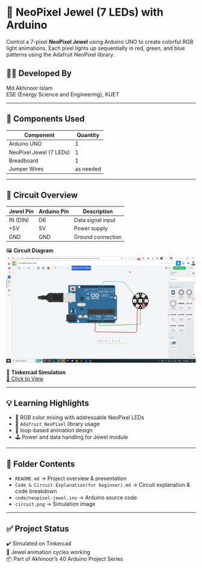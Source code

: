 # 💎 NeoPixel Jewel (7 LEDs) with Arduino

Control a 7-pixel **NeoPixel Jewel** using Arduino UNO to create colorful RGB light animations. Each pixel lights up sequentially in red, green, and blue patterns using the Adafruit NeoPixel library.

## 👨‍🎓 Developed By
Md Akhinoor Islam  
ESE (Energy Science and Engineering), KUET

---

## 🔧 Components Used

| Component              | Quantity |
|------------------------|----------|
| Arduino UNO             | 1        |
| NeoPixel Jewel (7 LEDs) | 1        |
| Breadboard              | 1        |
| Jumper Wires            | as needed |

---

## 🔌 Circuit Overview

| Jewel Pin | Arduino Pin | Description         |
|-----------|--------------|---------------------|
| IN (DIN)  | D6           | Data signal input   |
| +5V       | 5V           | Power supply        |
| GND       | GND          | Ground connection   |

🖼️ **Circuit Diagram**  
![circuit](circuit.png)

🔗 **Tinkercad Simulation**  
[🔗 Click to View](https://www.tinkercad.com/things/8oz9T9aag1W-09-neopixel-jewel)

---

## 💡 Learning Highlights

- 🎨 RGB color mixing with addressable NeoPixel LEDs
- 🧠 `Adafruit_NeoPixel` library usage
- 💾 loop-based animation design
- 🕹️ Power and data handling for Jewel module

---

## 📂 Folder Contents

- `README.md` → Project overview & presentation  
- `Code & Circuit Explanation(for beginner).md` → Circuit explanation & code breakdown  
- `code/neopixel-jewel.ino` → Arduino source code  
- `circuit.png` → Simulation image  

---

## ✅ Project Status

✔️ Simulated on Tinkercad  
💎 Jewel animation cycles working  
📦 Part of Akhinoor’s 40 Arduino Project Series
